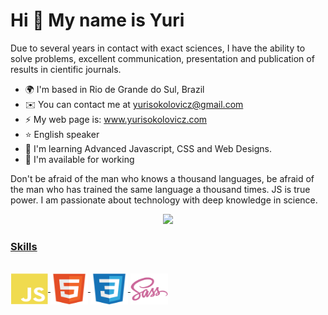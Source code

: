 Hi 👋 My name is Yuri
==========================

Due to several years in contact with exact sciences, I have the ability to solve problems, excellent communication, presentation and publication of results in cientific journals.

* 🌍 I'm based in Rio de Grande do Sul, Brazil
* ✉️ You can contact me at yurisokolovicz@gmail.com
* ⚡ My web page is: www.yurisokolovicz.com
* ⭐ English speaker
* 🧠 I'm learning Advanced Javascript, CSS and Web Designs.
* 🚀 I'm available for working

Don't be afraid of the man who knows a thousand languages, be afraid of the man who has trained the same language a thousand times. JS is true power.
I am passionate about technology with deep knowledge in science.

<div align="center">
  <a href="https://github.com/yurisokolovicz">
  <img height="180em" src="https://github-readme-stats.vercel.app/api/top-langs/?username=yurisokolovicz&layout=compact&langs_count=7&theme=dracula"/>
</div>

### Skills
  
<div style="display: inline_block"><br>
  <img align="center" alt="Rafa-Js" height="50" width="60" src="https://raw.githubusercontent.com/devicons/devicon/master/icons/javascript/javascript-plain.svg">
  <img align="center" alt="Rafa-HTML" height="50" width="60" src="https://raw.githubusercontent.com/devicons/devicon/master/icons/html5/html5-original.svg">
  <img align="center" alt="Rafa-CSS" height="50" width="60" src="https://raw.githubusercontent.com/devicons/devicon/master/icons/css3/css3-original.svg">
  <img align="center" alt="Rafa-CSS" height="50" width="60" src="https://raw.githubusercontent.com/devicons/devicon/master/icons/sass/sass-original.svg">
</div>

